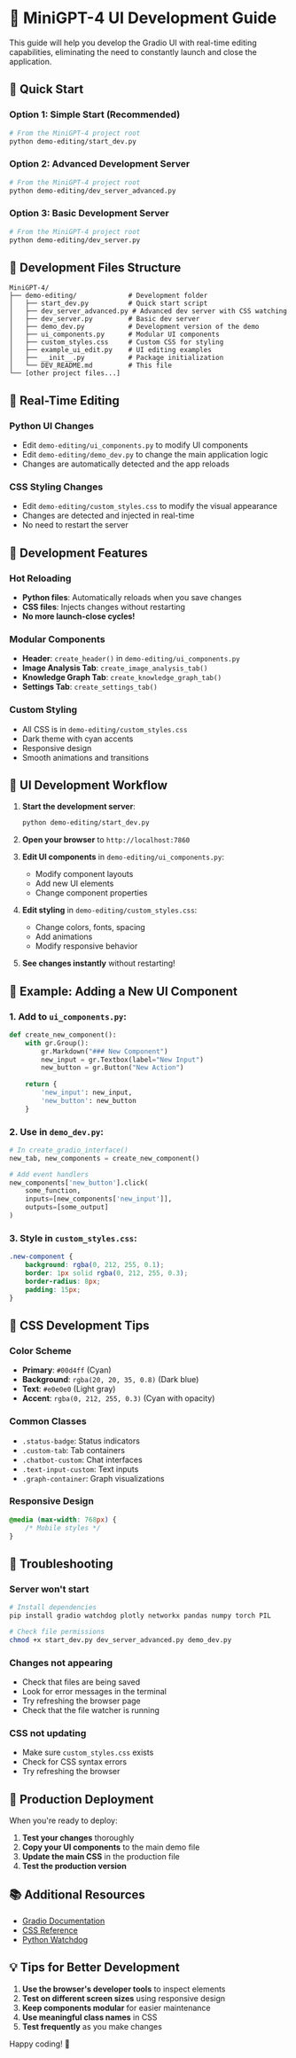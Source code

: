 # 🌿 MiniGPT-4 UI Development Guide

This guide will help you develop the Gradio UI with real-time editing capabilities, eliminating the need to constantly launch and close the application.

## 🚀 Quick Start

### Option 1: Simple Start (Recommended)
```bash
# From the MiniGPT-4 project root
python demo-editing/start_dev.py
```

### Option 2: Advanced Development Server
```bash
# From the MiniGPT-4 project root
python demo-editing/dev_server_advanced.py
```

### Option 3: Basic Development Server
```bash
# From the MiniGPT-4 project root
python demo-editing/dev_server.py
```

## 📁 Development Files Structure

```
MiniGPT-4/
├── demo-editing/             # Development folder
│   ├── start_dev.py          # Quick start script
│   ├── dev_server_advanced.py # Advanced dev server with CSS watching
│   ├── dev_server.py         # Basic dev server
│   ├── demo_dev.py           # Development version of the demo
│   ├── ui_components.py      # Modular UI components
│   ├── custom_styles.css     # Custom CSS for styling
│   ├── example_ui_edit.py    # UI editing examples
│   ├── __init__.py           # Package initialization
│   └── DEV_README.md         # This file
└── [other project files...]
```

## 🎨 Real-Time Editing

### Python UI Changes
- Edit `demo-editing/ui_components.py` to modify UI components
- Edit `demo-editing/demo_dev.py` to change the main application logic
- Changes are automatically detected and the app reloads

### CSS Styling Changes
- Edit `demo-editing/custom_styles.css` to modify the visual appearance
- Changes are detected and injected in real-time
- No need to restart the server

## 🔧 Development Features

### Hot Reloading
- **Python files**: Automatically reloads when you save changes
- **CSS files**: Injects changes without restarting
- **No more launch-close cycles!**

### Modular Components
- **Header**: `create_header()` in `demo-editing/ui_components.py`
- **Image Analysis Tab**: `create_image_analysis_tab()`
- **Knowledge Graph Tab**: `create_knowledge_graph_tab()`
- **Settings Tab**: `create_settings_tab()`

### Custom Styling
- All CSS is in `demo-editing/custom_styles.css`
- Dark theme with cyan accents
- Responsive design
- Smooth animations and transitions

## 🎯 UI Development Workflow

1. **Start the development server**:
   ```bash
   python demo-editing/start_dev.py
   ```

2. **Open your browser** to `http://localhost:7860`

3. **Edit UI components** in `demo-editing/ui_components.py`:
   - Modify component layouts
   - Add new UI elements
   - Change component properties

4. **Edit styling** in `demo-editing/custom_styles.css`:
   - Change colors, fonts, spacing
   - Add animations
   - Modify responsive behavior

5. **See changes instantly** without restarting!

## 📝 Example: Adding a New UI Component

### 1. Add to `ui_components.py`:
```python
def create_new_component():
    with gr.Group():
        gr.Markdown("### New Component")
        new_input = gr.Textbox(label="New Input")
        new_button = gr.Button("New Action")
    
    return {
        'new_input': new_input,
        'new_button': new_button
    }
```

### 2. Use in `demo_dev.py`:
```python
# In create_gradio_interface()
new_tab, new_components = create_new_component()

# Add event handlers
new_components['new_button'].click(
    some_function,
    inputs=[new_components['new_input']],
    outputs=[some_output]
)
```

### 3. Style in `custom_styles.css`:
```css
.new-component {
    background: rgba(0, 212, 255, 0.1);
    border: 1px solid rgba(0, 212, 255, 0.3);
    border-radius: 8px;
    padding: 15px;
}
```

## 🎨 CSS Development Tips

### Color Scheme
- **Primary**: `#00d4ff` (Cyan)
- **Background**: `rgba(20, 20, 35, 0.8)` (Dark blue)
- **Text**: `#e0e0e0` (Light gray)
- **Accent**: `rgba(0, 212, 255, 0.3)` (Cyan with opacity)

### Common Classes
- `.status-badge`: Status indicators
- `.custom-tab`: Tab containers
- `.chatbot-custom`: Chat interfaces
- `.text-input-custom`: Text inputs
- `.graph-container`: Graph visualizations

### Responsive Design
```css
@media (max-width: 768px) {
    /* Mobile styles */
}
```

## 🐛 Troubleshooting

### Server won't start
```bash
# Install dependencies
pip install gradio watchdog plotly networkx pandas numpy torch PIL

# Check file permissions
chmod +x start_dev.py dev_server_advanced.py demo_dev.py
```

### Changes not appearing
- Check that files are being saved
- Look for error messages in the terminal
- Try refreshing the browser page
- Check that the file watcher is running

### CSS not updating
- Make sure `custom_styles.css` exists
- Check for CSS syntax errors
- Try refreshing the browser

## 🚀 Production Deployment

When you're ready to deploy:

1. **Test your changes** thoroughly
2. **Copy your UI components** to the main demo file
3. **Update the main CSS** in the production file
4. **Test the production version**

## 📚 Additional Resources

- [Gradio Documentation](https://gradio.app/docs/)
- [CSS Reference](https://developer.mozilla.org/en-US/docs/Web/CSS)
- [Python Watchdog](https://python-watchdog.readthedocs.io/)

## 💡 Tips for Better Development

1. **Use the browser's developer tools** to inspect elements
2. **Test on different screen sizes** using responsive design
3. **Keep components modular** for easier maintenance
4. **Use meaningful class names** in CSS
5. **Test frequently** as you make changes

Happy coding! 🎉
